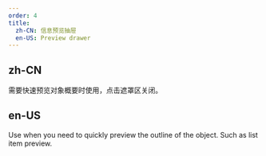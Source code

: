 ```yaml
---
order: 4
title:
  zh-CN: 信息预览抽屉
  en-US: Preview drawer
---
```


## zh-CN

需要快速预览对象概要时使用，点击遮罩区关闭。

## en-US

Use when you need to quickly preview the outline of the object. Such as list item preview.

